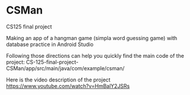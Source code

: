 # CSMan
CS125 final project

Making an app of a hangman game (simpla word guessing game) with database practice in Android Studio

Following those directions can help you quickly find the main code of the project: CS-125-final-project-CSMan/app/src/main/java/com/example/csman/

Here is the video description of the project https://www.youtube.com/watch?v=HmBalY2JSRs
